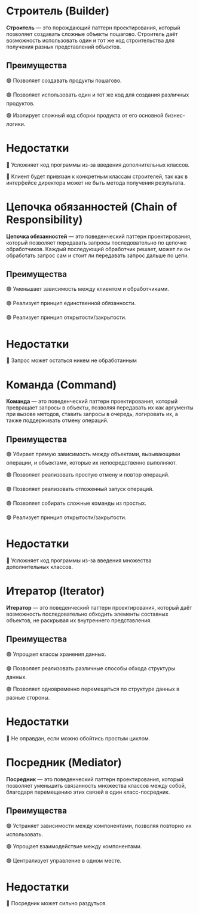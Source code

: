 # Строитель (Builder)

**Строитель** — это порождающий паттерн проектирования, который позволяет создавать сложные объекты пошагово. Строитель 
даёт возможность использовать один и тот же код строительства для получения разных представлений объектов.

## Преимущества
🟢 Позволяет создавать продукты пошагово.

🟢 Позволяет использовать один и тот же код для создания различных продуктов.

🟢 Изолирует сложный код сборки продукта от его основной бизнес-логики.

# Недостатки
🔴  Усложняет код программы из-за введения дополнительных классов.
 
🔴 Клиент будет привязан к конкретным классам строителей, так как в интерфейсе директора может не быть метода получения 
результата.

# Цепочка обязанностей (Chain of Responsibility)

**Цепочка обязанностей** — это поведенческий паттерн проектирования, который позволяет передавать запросы последовательно по цепочке обработчиков. Каждый последующий обработчик решает, может ли он обработать запрос сам и стоит ли передавать запрос дальше по цепи.

## Преимущества
🟢 Уменьшает зависимость между клиентом и обработчиками.

🟢 Реализует принцип единственной обязанности.

🟢 Реализует принцип открытости/закрытости.

# Недостатки
🔴 Запрос может остаться никем не обработанным

# Команда (Command)

**Команда** — это поведенческий паттерн проектирования, который превращает запросы в объекты, позволяя передавать их как аргументы при вызове методов, ставить запросы в очередь, логировать их, а также поддерживать отмену операций.

## Преимущества
🟢 Убирает прямую зависимость между объектами, вызывающими операции, и объектами, которые их непосредственно выполняют.

🟢 Позволяет реализовать простую отмену и повтор операций.

🟢 Позволяет реализовать отложенный запуск операций.

🟢 Позволяет собирать сложные команды из простых.

🟢 Реализует принцип открытости/закрытости.

# Недостатки
🔴 Усложняет код программы из-за введения множества дополнительных классов.

# Итератор (Iterator)

**Итератор** — это поведенческий паттерн проектирования, который даёт возможность последовательно обходить элементы составных объектов, не раскрывая их внутреннего представления.

## Преимущества
🟢 Упрощает классы хранения данных.

🟢 Позволяет реализовать различные способы обхода структуры данных.

🟢 Позволяет одновременно перемещаться по структуре данных в разные стороны.

# Недостатки
🔴 Не оправдан, если можно обойтись простым циклом.

# Посредник (Mediator)

**Посредник** — это поведенческий паттерн проектирования, который позволяет уменьшить связанность множества классов между собой, благодаря перемещению этих связей в один класс-посредник.

## Преимущества
🟢 Устраняет зависимости между компонентами, позволяя повторно их использовать.

🟢 Упрощает взаимодействие между компонентами.

🟢 Централизует управление в одном месте.

# Недостатки
🔴 Посредник может сильно раздуться.
